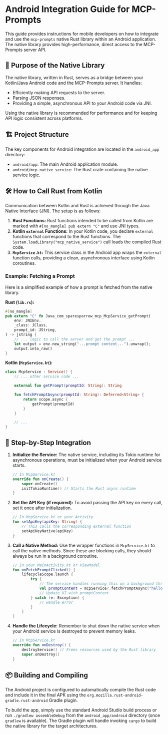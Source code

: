# Android Integration Guide for MCP-Prompts

This guide provides instructions for mobile developers on how to integrate and use the `mcp-prompts` native Rust library within an Android application. The native library provides high-performance, direct access to the MCP-Prompts server API.

## 🎯 Purpose of the Native Library

The native library, written in Rust, serves as a bridge between your Kotlin/Java Android code and the MCP-Prompts server. It handles:

- Efficiently making API requests to the server.
- Parsing JSON responses.
- Providing a simple, asynchronous API to your Android code via JNI.

Using the native library is recommended for performance and for keeping API logic consistent across platforms.

## 🏗️ Project Structure

The key components for Android integration are located in the `android_app` directory:

- `android/app`: The main Android application module.
- `android/mcp_native_service`: The Rust crate containing the native service logic.

## 🛠️ How to Call Rust from Kotlin

Communication between Kotlin and Rust is achieved through the Java Native Interface (JNI). The setup is as follows:

1.  **Rust Functions:** Rust functions intended to be called from Kotlin are marked with `#[no_mangle] pub extern "C"` and use JNI types.
2.  **Kotlin `external` Functions:** In your Kotlin code, you declare `external` functions that correspond to the Rust functions. The `System.loadLibrary("mcp_native_service")` call loads the compiled Rust code.
3.  **`McpService.kt`:** This service class in the Android app wraps the `external` function calls, providing a clean, asynchronous interface using Kotlin coroutines.

### Example: Fetching a Prompt

Here is a simplified example of how a prompt is fetched from the native library.

**Rust (`lib.rs`):**

```rust
#[no_mangle]
pub extern "C" fn Java_com_sparesparrow_mcp_McpService_getPrompt(
    env: JNIEnv,
    _class: JClass,
    prompt_id: JString,
) -> jstring {
    // ... logic to call the server and get the prompt ...
    let output = env.new_string("...prompt content...").unwrap();
    output.into_raw()
}
```

**Kotlin (`McpService.kt`):**

```kotlin
class McpService : Service() {
    // ... other service code ...

    external fun getPrompt(promptId: String): String

    fun fetchPromptAsync(promptId: String): Deferred<String> {
        return scope.async {
            getPrompt(promptId)
        }
    }

    // ...
}
```

## 🚀 Step-by-Step Integration

1.  **Initialize the Service:** The native service, including its Tokio runtime for asynchronous operations, must be initialized when your Android service starts.

    ```kotlin
    // In McpService.kt
    override fun onCreate() {
        super.onCreate()
        initTokioRuntime() // Starts the Rust async runtime
    }
    ```

2.  **Set the API Key (if required):** To avoid passing the API key on every call, set it once after initialization.

    ```kotlin
    // In McpService.kt or your Activity
    fun setApiKey(apiKey: String) {
        // This calls the corresponding external function
        setApiKeyNative(apiKey)
    }
    ```

3.  **Call a Native Method:** Use the wrapper functions in `McpService.kt` to call the native methods. Since these are blocking calls, they should always be run in a background coroutine.

    ```kotlin
    // In your MainActivity.kt or ViewModel
    fun onFetchPromptClicked() {
        lifecycleScope.launch {
            try {
                // The service handles running this on a background thread
                val promptContent = mcpService?.fetchPromptAsync("hello-world-prompt")?.await()
                // Update UI with promptContent
            } catch (e: Exception) {
                // Handle error
            }
        }
    }
    ```

4.  **Handle the Lifecycle:** Remember to shut down the native service when your Android service is destroyed to prevent memory leaks.

    ```kotlin
    // In McpService.kt
    override fun onDestroy() {
        destroyService() // Frees resources used by the Rust library
        super.onDestroy()
    }
    ```

## 📦 Building and Compiling

The Android project is configured to automatically compile the Rust code and include it in the final APK using the `org.mozilla.rust-android-gradle.rust-android` Gradle plugin.

To build the app, simply use the standard Android Studio build process or run `./gradlew assembleDebug` from the `android_app/android` directory (once `gradlew` is available). The Gradle plugin will handle invoking `cargo` to build the native library for the target architectures.
